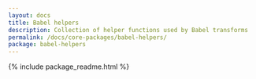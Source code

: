 ```yaml
---
layout: docs
title: Babel helpers
description: Collection of helper functions used by Babel transforms
permalink: /docs/core-packages/babel-helpers/
package: babel-helpers
---
```


{% include package_readme.html %}
